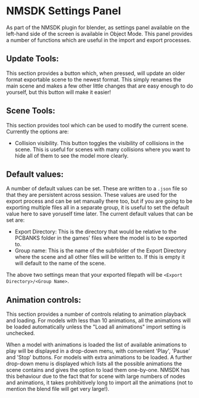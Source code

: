 # NMSDK Settings Panel

As part of the NMSDK plugin for blender, as settings panel available on the left-hand side of the screen is available in Object Mode.
This panel provides a number of functions which are useful in the import and export processes.

## Update Tools:

This section provides a button which, when pressed, will update an older format exportable scene to the newest format. This simply renames the main scene and makes a few other little changes that are easy enough to do yourself, but this button will make it easier!

## Scene Tools:

This section provides tool which can be used to modify the current scene. Currently the options are:

 - Collision visibility.
  This button toggles the visibility of collisions in the scene. This is useful for scenes with many collisions where you want to hide all of them to see the model more clearly.

## Default values:

A number of default values can be set. These are written to a `.json` file so that they are persistent across session.
These values are used for the export process and can be set manually there too, but if you are going to be exporting multiple files all in a separate group, it is useful to set the default value here to save yoruself time later.
The current default values that can be set are:

 - Export Directory:
  This is the directory that would be relative to the PCBANKS folder in the games' files where the model is to be exported to.
 - Group name:
  This is the name of the subfolder of the Export Directory where the scene and all other files will be written to. If this is empty it will default to the name of the scene.

The above two settings mean that your exported filepath will be `<Export Directory>/<Group Name>`.

## Animation controls:

This section provides a number of controls relating to animation playback and loading.
For models with less than 10 animations, all the animations will be loaded automatically unless the "Load all animations" import setting is unchecked.

When a model with animations is loaded the list of available animations to play will be displayed in a drop-down menu, with convenient 'Play', 'Pause' and 'Stop' buttons.
For models with extra animations to be loaded. A further drop-down menu is displayed which lists all the possible animations the scene contains and gives the option to load them one-by-one.
NMSDK has this behaviour due to the fact that for scene with large numbers of nodes and animations, it takes prohibitively long to import all the animations (not to mention the blend file will get very large!).
